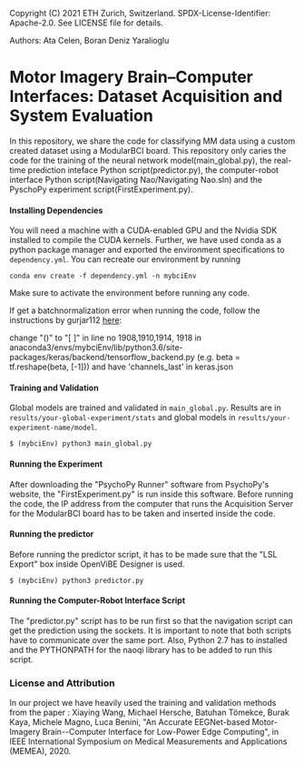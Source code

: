 Copyright (C) 2021 ETH Zurich, Switzerland. SPDX-License-Identifier: Apache-2.0. See LICENSE file for details.

Authors: Ata Celen, Boran Deniz Yaralioglu

# Motor Imagery Brain–Computer Interfaces: Dataset Acquisition and System Evaluation

In this repository, we share the code for classifying MM data using a custom created dataset using a ModularBCI board. This repository only caries the code for the training of the neural network model(main_global.py), the real-time prediction inteface Python script(predictor.py), the computer-robot interface Python script(Navigating Nao/Navigating Nao.sln) and the PyschoPy experiment script(FirstExperiment.py).



#### Installing Dependencies
You will need a machine with a CUDA-enabled GPU and the Nvidia SDK installed to compile the CUDA kernels.
Further, we have used conda as a python package manager and exported the environment specifications to `dependency.yml`. 
You can recreate our environment by running 

```
conda env create -f dependency.yml -n mybciEnv 
```
Make sure to activate the environment before running any code. 

If get a batchnormalization error when running the code, follow the instructions by gurjar112 [here](https://github.com/keras-team/keras/issues/10648): 

change "()" to "[ ]" in line no 1908,1910,1914, 1918 in anaconda3/envs/mybciEnv/lib/python3.6/site-packages/keras/backend/tensorflow_backend.py (e.g. beta = tf.reshape(beta, [-1])) and have 'channels_last' in keras.json


#### Training and Validation
Global models are trained and validated in `main_global.py`. Results are in `results/your-global-experiment/stats` and global models in `results/your-experiment-name/model`. 
```
$ (mybciEnv) python3 main_global.py

```
#### Running the Experiment
After downloading the "PsychoPy Runner" software from PsychoPy's website, the "FirstExperiment.py" is run inside this software. Before running the code, the IP address from the computer that runs the Acquisition Server for the ModularBCI board has to be taken and inserted inside the code.

#### Running the predictor
Before running the predictor script, it has to be made sure that the "LSL Export" box inside OpenViBE Designer is used.
```
$ (mybciEnv) python3 predictor.py

```
#### Running the Computer-Robot Interface Script
The "predictor.py" script has to be run first so that the navigation script can get the prediction using the sockets. It is important to note that both scripts have to communicate over the same port. Also, Python 2.7 has to installed and the PYTHONPATH for the naoqi library has to be added to run this script.   
  


### License and Attribution
In our project we have heavily used the training and validation methods from the paper :
Xiaying Wang, Michael Hersche, Batuhan Tömekce, Burak Kaya, Michele Magno, Luca Benini, "An Accurate EEGNet-based Motor-Imagery Brain--Computer Interface for Low-Power Edge Computing", in IEEE International Symposium on Medical Measurements and Applications (MEMEA), 2020.


